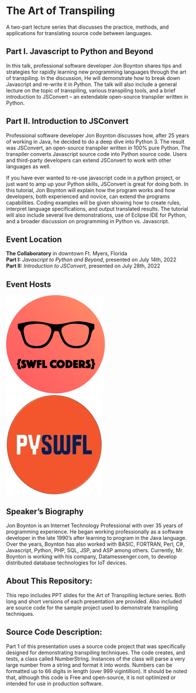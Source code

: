 # The Art of Transpiling
A two-part lecture series that discusses the practice, methods, and applications for translating source code between languages.

## Part I. Javascript to Python and Beyond

In this talk, professional software developer Jon Boynton shares tips and strategies for rapidly learning new programming languages through the art of transpiling. In the discussion, He will demonstrate how to break down Javascript and re-write it in Python. The talk will also include a general lecture on the topic of transpiling, various transpiling tools, and a brief introduction to JSConvert – an extendable open-source transpiler written in Python.

## Part II. Introduction to JSConvert

Professional software developer Jon Boynton discusses how, after 25 years of working in Java, he decided to do a deep dive into Python 3. The result was JSConvert, an open-source transpiler written in 100% pure Python. The transpiler converts Javascript source code into Python source code. Users and third-party developers can extend JSConvert to work with other languages as well.

If you have ever wanted to re-use javascript code in a python project, or just want to amp up your Python skills, JSConvert is great for doing both. In this tutorial, Jon Boynton will explain how the program works and how developers, both experienced and novice, can extend the programs capabilities. Coding examples will be given showing how to create rules, interpret language specifications, and output translated results. The tutorial will also include several live demonstrations, use of Eclipse IDE for Python, and a broader discussion on programming in Python vs. Javascript.

## Event Location
**The Collaboratory** in downtown Ft. Myers, Florida<br>
**Part I:** *Javascript to Python and Beyond*, presented on July 14th, 2022<br>
**Part II:** *Introduction to JSConvert*, presented on July 28th, 2022<br>

## Event Hosts

[![SWFL Coders](./swflcoders_icon.png "SWFL Coders")](https://www.meetup.com/swfl-coders/)
[![Python SWFL](./pyswfl_icon.jpg "Python SWFL")](https://www.meetup.com/pythonswfl/)

## Speaker’s Biography

Jon Boynton is an Internet Technology Professional with over 35 years of programming experience. He began working professionally as a software developer in the late 1990’s after learning to program in the Java language.  Over the years, Boynton has also worked with BASIC, FORTRAN, Perl, C#, Javascript, Python, PHP, SQL, JSP, and ASP among others. Currently, Mr. Boynton is working with his company, Datamessenger.com, to develop distributed database technologies for IoT devices.

## About This Repository:

This repo includes PPT slides for the Art of Transpiling lecture series. Both long and short versions of each presentation are provided. Also included are source code for the sample project used to demonstrate transpiling techniques.

## Source Code Description:
Part 1 of this presentation uses a source code project that was specifically designed for demonstrating transpiling techniques. The code creates, and tests, a class called NumberString. Instances of the class will parse a very large number from a string and format it into words. Numbers can be formatted up to 66 digits in length (over 999 vigintillion). It should be noted that, although this code is Free and open-source, it is not optimized or intended for use in production software.
